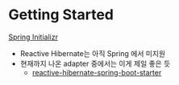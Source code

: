# Getting Started

[Spring Initializr](https://start.spring.io/#!type=gradle-project-kotlin&language=kotlin&platformVersion=3.3.1&packaging=jar&jvmVersion=17&groupId=dev.fastcampus&artifactId=webflux.coroutine&name=webflux.coroutine&description=Demo%20project%20for%20Spring%20Boot%20Webflux&packageName=dev.fastcampus.webflux.coroutine&dependencies=webflux,data-r2dbc,mariadb,data-jpa)


- Reactive Hibernate는 아직 Spring 에서 미지원
- 현재까지 나온 adapter 중에서는 이게 제일 좋은 듯
  - [reactive-hibernate-spring-boot-starter](https://github.com/anaconda875/reactive-hibernate-spring-boot-starter)